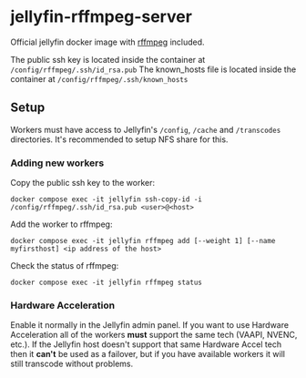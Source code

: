 # jellyfin-rffmpeg-server

Official jellyfin docker image with [rffmpeg](https://github.com/joshuaboniface/rffmpeg) included.

The public ssh key is located inside the container at `/config/rffmpeg/.ssh/id_rsa.pub`
The known_hosts file is located inside the container at `/config/rffmpeg/.ssh/known_hosts`

## Setup

Workers must have access to Jellyfin's `/config`, `/cache` and `/transcodes` directories. It's recommended to setup NFS share for this.

### Adding new workers

Copy the public ssh key to the worker:
```
docker compose exec -it jellyfin ssh-copy-id -i /config/rffmpeg/.ssh/id_rsa.pub <user>@<host>
```

Add the worker to rffmpeg:
```
docker compose exec -it jellyfin rffmpeg add [--weight 1] [--name myfirsthost] <ip address of the host>
```

Check the status of rffmpeg:

```
docker compose exec -it jellyfin rffmpeg status
```

### Hardware Acceleration

Enable it normally in the Jellyfin admin panel.
If you want to use Hardware Acceleration all of the workers **must** support the same tech (VAAPI, NVENC, etc.).
If the Jellyfin host doesn't support that same Hardware Accel tech then it **can't** be used as a failover, but if you have available workers it will still transcode without problems.
